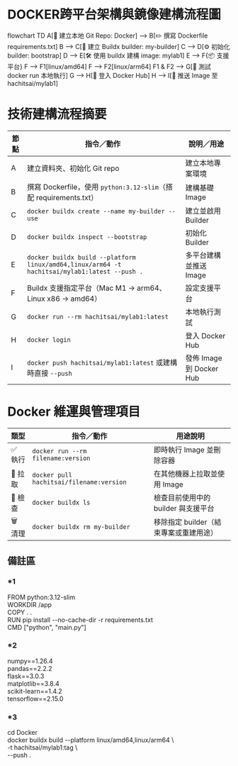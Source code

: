 # DOCKER跨平台架構與鏡像建構流程圖


flowchart TD
  A[📁 建立本地 Git Repo: Docker] --> B[✏️ 撰寫 Dockerfile <br> requirements.txt]
  B --> C[🔧 建立 Buildx builder: my-builder]
  C --> D[⚙️ 初始化 builder: bootstrap]
  D --> E[🛠️ 使用 buildx 建構 image: mylab1]
  E --> F{📦 支援平台}
  F --> F1[linux/amd64]
  F --> F2[linux/arm64]
  F1 & F2 --> G[🧪 測試 docker run 本地執行]
  G --> H[🔐 登入 Docker Hub]
  H --> I[🚀 推送 Image 至 hachitsai/mylab1]



# 技術建構流程摘要

| 節點 | 指令／動作                                                                                                         | 說明／用途                              |
|------|--------------------------------------------------------------------------------------------------------------------|-----------------------------------------|
| A    | 建立資料夾、初始化 Git repo                                                                                       | 建立本地專案環境                        |
| B    | 撰寫 Dockerfile，使用 `python:3.12-slim`（搭配 requirements.txt）                                                  | 建構基礎 Image                          |
| C    | `docker buildx create --name my-builder --use`                                                                    | 建立並啟用 Builder                      |
| D    | `docker buildx inspect --bootstrap`                                                                               | 初始化 Builder                         |
| E    | `docker buildx build --platform linux/amd64,linux/arm64 -t hachitsai/mylab1:latest --push .`                       | 多平台建構並推送 Image                |
| F    | Buildx 支援指定平台（Mac M1 → arm64、Linux x86 → amd64）                                                          | 設定支援平台                            |
| G    | `docker run --rm hachitsai/mylab1:latest`                                                                         | 本地執行測試                            |
| H    | `docker login`                                                                                                    | 登入 Docker Hub                         |
| I    | `docker push hachitsai/mylab1:latest` 或建構時直接 `--push`                                                       | 發佈 Image 到 Docker Hub                |


# Docker 維運與管理項目

| 類型    | 指令／動作                         | 用途說明                             |
|---------|------------------------------------|--------------------------------------|
| ✅ 執行 | `docker run --rm filename:version` | 即時執行 Image 並刪除容器            |
| 🔁 拉取 | `docker pull hachitsai/filename:version` | 在其他機器上拉取並使用 Image     |
| 🧭 檢查 | `docker buildx ls`                 | 檢查目前使用中的 builder 與支援平台  |
| 🗑️ 清理 | `docker buildx rm my-builder`      | 移除指定 builder（結束專案或重建用途） |


## 備註區
### *1
FROM python:3.12-slim  
WORKDIR /app  
COPY . .  
RUN pip install --no-cache-dir -r requirements.txt  
CMD ["python", "main.py"]  
### *2
numpy==1.26.4  
pandas==2.2.2  
flask==3.0.3  
matplotlib==3.8.4  
scikit-learn==1.4.2  
tensorflow==2.15.0  
### *3
cd Docker  
docker buildx build --platform linux/amd64,linux/arm64 \  
  -t hachitsai/mylab1:tag \  
  --push .  

